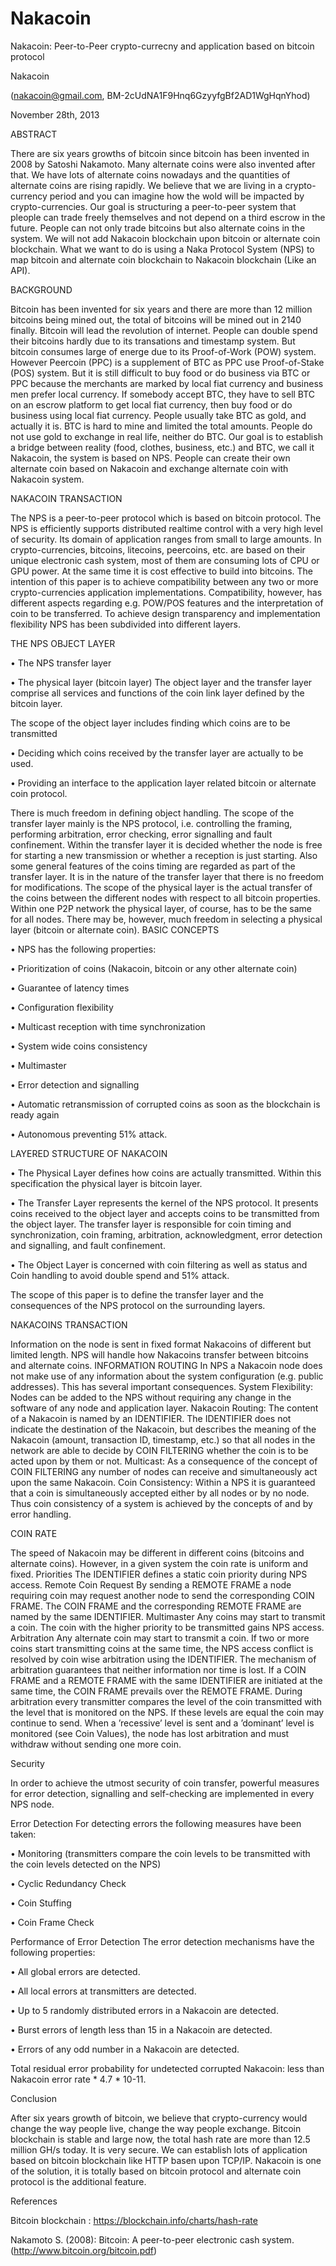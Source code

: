Nakacoin
========

Nakacoin: Peer-to-Peer crypto-currecny and application based on bitcoin protocol

Nakacoin

(nakacoin@gmail.com, BM-2cUdNA1F9Hnq6GzyyfgBf2AD1WgHqnYhod)

November 28th, 2013

ABSTRACT

There are six years growths of bitcoin since bitcoin has been invented in 2008 by Satoshi Nakamoto. Many alternate coins were also invented after that. We have lots of alternate coins nowadays and the quantities of alternate coins are rising rapidly. We believe that we are living in a crypto-currency period and you can imagine how the wold will be impacted by crypto-currencies. Our goal is structuring a peer-to-peer system that pleople can trade freely themselves and not depend on a third escrow in the future. People can not only trade bitcoins but also alternate coins in the system. We will not add Nakacoin blockchain upon bitcoin or alternate coin blockchain. What we want to do is using a Naka Protocol System (NPS) to map bitcoin and alternate coin blockchain to Nakacoin blockchain (Like an API).

BACKGROUND

Bitcoin has been invented for six years and there are more than 12 million bitcoins being mined out, the total of bitcoins will be mined out in 2140 finally. Bitcoin will lead the revolution of internet. People can double spend their bitcoins hardly due to its transations and timestamp system. But bitcoin consumes large of energe due to its Proof-of-Work (POW) system. However Peercoin (PPC) is a supplement of BTC as PPC use Proof-of-Stake (POS) system. But it is still difficult to buy food or do business via BTC or PPC because the merchants are marked by local fiat currency and business men prefer local currency. If somebody accept BTC, they have to sell BTC on an escrow platform to get local fiat currency, then buy food or do business using local fiat currency. People usually take BTC as gold, and actually it is. BTC is hard to mine and limited the total amounts. People do not use gold to exchange in real life, neither do BTC. Our goal is to establish a bridge between reality (food, clothes, business, etc.) and BTC, we call it Nakacoin, the system is based on NPS. People can create their own alternate coin based on Nakacoin and exchange alternate coin with Nakacoin system. 

NAKACOIN TRANSACTION

The NPS is a peer-to-peer protocol which is based on bitcoin protocol. The NPS is efficiently supports distributed realtime control with a very high level of security.
Its domain of application ranges from small to large amounts.
In crypto-currencies, bitcoins, litecoins, peercoins, etc. are based on their unique electronic cash system, most of them are consuming lots of CPU or GPU power. At the same time it is cost effective to build into bitcoins. The intention of this paper is to achieve compatibility between any two or more crypto-currencies application implementations. Compatibility, however, has different aspects regarding e.g. POW/POS features and the interpretation of coin to be transferred. To achieve design transparency and implementation flexibility NPS has been subdivided into different layers.

THE NPS OBJECT LAYER

•	The NPS transfer layer

•	The physical layer (bitcoin layer)
The object layer and the transfer layer comprise all services and functions of the coin link layer defined by the bitcoin layer. 

The scope of the object layer includes finding which coins are to be transmitted

•	Deciding which coins received by the transfer layer are actually to be used.

•	Providing an interface to the application layer related bitcoin or alternate coin protocol.

There is much freedom in defining object handling. The scope of the transfer layer mainly is the NPS protocol, i.e. controlling the framing, performing arbitration, error checking, error signalling and fault confinement. Within the transfer layer it is decided whether the node is free for starting a new transmission or whether a reception is just starting. Also some general features of the coins timing are regarded as part of the transfer layer. It is in the nature of the transfer layer that there is no freedom for modifications.
The scope of the physical layer is the actual transfer of the coins between the different nodes with respect to all bitcoin properties. Within one P2P network the physical layer, of course, has to be the same for all nodes. There may be, however, much freedom in selecting a physical layer (bitcoin or alternate coin).
BASIC CONCEPTS

•	NPS has the following properties:

•	Prioritization of coins (Nakacoin, bitcoin or any other alternate coin)

•	Guarantee of latency times

•	Configuration flexibility

•	Multicast reception with time synchronization

•	System wide coins consistency

•	Multimaster

•	Error detection and signalling

•	Automatic retransmission of corrupted coins as soon as the blockchain is ready again

•	Autonomous preventing 51% attack.

LAYERED STRUCTURE OF NAKACOIN

 
•	The Physical Layer defines how coins are actually transmitted. Within this specification the physical layer is bitcoin layer.

•	The Transfer Layer represents the kernel of the NPS protocol. It presents coins received to the object layer and accepts coins to be transmitted from the object layer. The transfer layer is responsible for coin timing and synchronization, coin framing, arbitration, acknowledgment, error detection and signalling, and fault confinement.

•	The Object Layer is concerned with coin filtering as well as status and Coin handling to avoid double spend and 51% attack.

The scope of this paper is to define the transfer layer and the consequences of the NPS protocol on the surrounding layers.

NAKACOINS TRANSACTION

Information on the node is sent in fixed format Nakacoins of different but limited length. NPS will handle how Nakacoins transfer between bitcoins and alternate coins.
INFORMATION ROUTING
In NPS a Nakacoin node does not make use of any information about the system configuration (e.g. public addresses). This has several important consequences.
System Flexibility: Nodes can be added to the NPS without requiring any change in the software of any node and application layer.
Nakacoin Routing: The content of a Nakacoin is named by an IDENTIFIER. The IDENTIFIER does not indicate the destination of the Nakacoin, but describes the meaning of the Nakacoin (amount, transaction ID, timestamp, etc.) so that all nodes in the network are able to decide by COIN FILTERING whether the coin is to be acted upon by them or not.
Multicast: As a consequence of the concept of COIN FILTERING any number of nodes can receive and simultaneously act upon the same Nakacoin.
Coin Consistency: Within a NPS it is guaranteed that a coin is simultaneously accepted either by all nodes or by no node. Thus coin consistency of a system is achieved by the concepts of and by error handling.

COIN RATE

The speed of Nakacoin may be different in different coins (bitcoins and alternate coins). However, in a given system the coin rate is uniform and fixed.
Priorities
The IDENTIFIER defines a static coin priority during NPS access.
Remote Coin Request
By sending a REMOTE FRAME a node requiring coin may request another node to send the corresponding COIN FRAME. The COIN FRAME and the corresponding REMOTE FRAME are named by the same IDENTIFIER.
Multimaster
Any coins may start to transmit a coin. The coin with the higher priority to be transmitted gains NPS access.
Arbitration
Any alternate coin may start to transmit a coin. If two or more coins start transmitting coins at the same time, the NPS access conflict is resolved by coin wise arbitration using the IDENTIFIER. The mechanism of arbitration guarantees that neither information nor time is lost. If a COIN FRAME and a REMOTE FRAME with the same IDENTIFIER are initiated at the same time, the COIN FRAME prevails over the REMOTE FRAME. During arbitration every transmitter compares the level of the coin transmitted with the level that is monitored on the NPS. If these levels are equal the coin may continue to send. When a ’recessive’ level is sent and a ’dominant’ level is
monitored (see Coin Values), the node has lost arbitration and must withdraw without sending one more coin.

Security

In order to achieve the utmost security of coin transfer, powerful measures for error detection, signalling and self-checking are implemented in every NPS node.

Error Detection
For detecting errors the following measures have been taken:

•	Monitoring (transmitters compare the coin levels to be transmitted with the coin levels detected on the NPS)

•	Cyclic Redundancy Check

•	Coin Stuffing

•	Coin Frame Check

Performance of Error Detection
The error detection mechanisms have the following properties:

•	All global errors are detected.

•	All local errors at transmitters are detected.

•	Up to 5 randomly distributed errors in a Nakacoin are detected.

•	Burst errors of length less than 15 in a Nakacoin are detected.

•	Errors of any odd number in a Nakacoin are detected.

Total residual error probability for undetected corrupted Nakacoin:  less than
Nakacoin error rate * 4.7 * 10-11.

Conclusion

After six years growth of bitcoin, we believe that crypto-currency would change the way people live, change the way people exchange. Bitcoin blockchain is stable and large now, the total hash rate are more than 12.5 million GH/s today. It is very secure. We can establish lots of application based on bitcoin blockchain like HTTP basen upon TCP/IP. Nakacoin is one of the solution, it is totally based on bitcoin protocol and alternate coin protocol is the additional feature.

References

Bitcoin blockchain : https://blockchain.info/charts/hash-rate
 
Nakamoto S. (2008): Bitcoin: A peer-to-peer electronic cash system.
(http://www.bitcoin.org/bitcoin.pdf)

